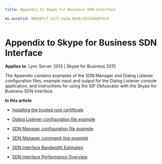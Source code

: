 ```yaml
---
title: Appendix to Skype for Business SDN Interface
 
ms.assetid: 96830fcf-2a72-4a2a-8b3b-b523e0e8f4cd
---
```



# Appendix to Skype for Business SDN Interface


  
    
    

 **Applies to**: Lync Server 2013 | Skype for Business 2015
 
The Appendix contains examples of the SDN Manager and Dialog Listener configuration files, example input and output for the Dialog Listener console application, and instructions for using the SIP Obfuscator with the Skype for Business SDN Interface.
  
    
    

 **In this article**
-  [Installing the trusted root certificate](installing-the-trusted-root-certificate.md)
    
  
-  [Dialog Listener configuration file example](dialog-listener-configuration-file-example.md)
    
  
-  [SDN Manager configuration file example](sdn-manager-configuration-file-example.md)
    
  
-  [SDN Manager command-line example](sdn-manager-command-line-example.md)
    
  
-  [SDN Interface Bandwidth Estimates](sdn-interface-bandwidth-estimates.md)
    
  
-  [SDN Interface Performance Overview](sdn-interface-performance-overview.md)
    
  

